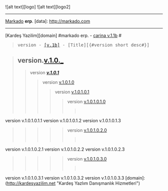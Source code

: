 <MTMarkdownOptions output='raw'>
![alt text][logo]
![alt text][logo2]

[logo]: http://kardesyazilim.net/kardes_yazilim_transparent.png "Kardeş Yazılım Danışmanlık Hizmetleri"
[logo2]: http://kardesyazilim.net/markado.png "Kardeş Yazılım Danışmanlık Hizmetleri"
- - - 

[Markado](http://markado.com) **erp**.
[data]: http://markado.com

---
[Kardeş Yazilim][domain]
#markado erp. - [carina v.1.1b](_push/v.1.1.b.md) # 


><pre>version - <a href="" >[v.1b]</a> - [Title][{#version_short_desc#}]</pre>


>## version.[v.1.0._](/_push/v.1.0.md "v.1.0")
>> version     [***v.1.0.1***](/_push/v.1.0.1.md)
>>>version             [v.1.0.1.0](/_push/v.1.0.1.0.md)
>>>>version           [v.1.0.1.0.1](/_push/v.1.0.1.0.1.md)
>>>>> version        [v.1.0.1.0.1.0]()
>>>>>><pre>
version <a herf="">v.1.0.1.0.1.1</a>
version <a herf="">v.1.0.1.0.1.2</a>
version <a herf="">v.1.0.1.0.1.3</a>
</pre>

>>>>> version [v.1.0.1.0.2.0]() 
>>>>>><pre>
version <a herf="">v.1.0.1.0.2.1</a>
version <a herf="">v.1.0.1.0.2.2</a>
version <a herf="">v.1.0.1.0.2.3</a>
</pre>

>>>>> version [v.1.0.1.0.3.0]() 
>>>>>><pre>
version <a herf="">v.1.0.1.0.3.1</a>
version <a herf="">v.1.0.1.0.3.2</a>
version <a herf="">v.1.0.1.0.3.3</a>
</pre>
[domain]: (http://kardesyazilim.net "Kardeş Yazlım Danışmanlık Hizmetleri")


</MTMarkdownOptions>